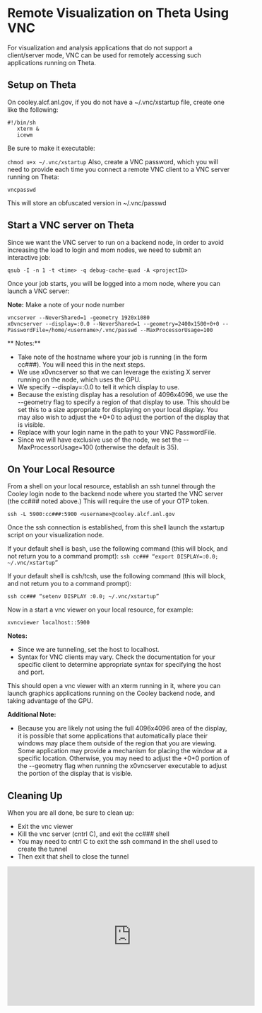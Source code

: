 # Remote Visualization on Theta Using VNC

For visualization and analysis applications that do not support a client/server mode, VNC can be used for remotely accessing such applications running on Theta.

## Setup on Theta
On cooley.alcf.anl.gov, if you do not have a ~/.vnc/xstartup file, create one like the following:
```
#!/bin/sh
   xterm &
   icewm
```
Be sure to make it executable:

```chmod u+x ~/.vnc/xstartup```
Also, create a VNC password, which you will need to provide each time you connect a remote VNC client to a VNC server running on Theta:

```vncpasswd```

This will store an obfuscated version in ~/.vnc/passwd

## Start a VNC server on Theta
Since we want the VNC server to run on a backend node, in order to avoid increasing the load to login and mom nodes, we need to submit an interactive job:

```qsub -I -n 1 -t <time> -q debug-cache-quad -A <projectID>```

Once your job starts, you will be logged into a mom node, where you can launch a VNC server:

**Note:** Make a note of your node number
```
vncserver --NeverShared=1 -geometry 1920x1080
x0vncserver --display=:0.0 --NeverShared=1 --geometry=2400x1500+0+0 --PasswordFile=/home/<username>/.vnc/passwd --MaxProcessorUsage=100
```

** Notes:**

- Take note of the hostname where your job is running (in the form cc###).  You will need this in the next steps.
- We use x0vncserver so that we can leverage the existing X server running on the node, which uses the GPU.  
- We specify --display=:0.0 to tell it which display to use.
- Because the existing display has a resolution of 4096x4096, we use the --geometry flag to specify a region of that display to use.  This should be set this to a size appropriate for displaying on your local display.  You may also wish to adjust the +0+0 to adjust the portion of the display that is visible.
- Replace <username> with your login name in the path to your VNC PasswordFile.
- Since we will have exclusive use of the node, we set the --MaxProcessorUsage=100 (otherwise the default is 35).
  
## On Your Local Resource
From a shell on your local resource, establish an ssh tunnel through the Cooley login node to the backend node where you started the VNC server (the cc### noted above.) This will require the use of your OTP token.
  
```ssh -L 5900:cc###:5900 <username>@cooley.alcf.anl.gov```
  
Once the ssh connection is established, from this shell launch the xstartup script on your visualization node.  

If your default shell is bash, use the following command (this will block, and not return you to a command prompt):
```ssh cc### “export DISPLAY=:0.0; ~/.vnc/xstartup”```

If your default shell is csh/tcsh, use the following command (this will block, and not return you to a command prompt):

```ssh cc### “setenv DISPLAY :0.0; ~/.vnc/xstartup”```

Now in a start a vnc viewer on your local resource, for example:

```xvncviewer localhost::5900```

**Notes:**
- Since we are tunneling, set the host to localhost.
- Syntax for VNC clients may vary.  Check the documentation for your specific client to determine appropriate syntax for specifying the host and port.

This should open a vnc viewer with an xterm running in it, where you can launch graphics applications running on the Cooley backend node, and taking advantage of the GPU.

**Additional Note:**
- Because you are likely not using the full 4096x4096 area of the display, it is possible that some applications that automatically place their windows may place them outside of the region that you are viewing.  Some application may provide a mechanism for placing the window at a specific location.  Otherwise, you may need to adjust the +0+0 portion of the --geometry flag when running the x0vncserver executable to adjust the portion of the display that is visible.
  
## Cleaning Up
When you are all done, be sure to clean up:
- Exit the vnc viewer
- Kill the vnc server (cntrl C), and exit the cc### shell
- You may need to cntrl C to exit the ssh command in the shell used to create the tunnel 
- Then exit that shell to close the tunnel
  
<iframe width="560" height="315" src="https://www.youtube.com/embed/x834vjl51kA" title="YouTube video player" frameborder="0" allow="accelerometer; autoplay; clipboard-write; encrypted-media; gyroscope; picture-in-picture" allowfullscreen></iframe>
